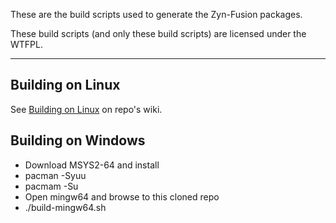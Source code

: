 These are the build scripts used to generate the Zyn-Fusion packages.

These build scripts (and only these build scripts) are licensed under the
WTFPL.

---

## Building on Linux 
See [Building on Linux](../../wiki/Building-on-Linux) on repo's wiki.

## Building on Windows

* Download MSYS2-64 and install
* pacman -Syuu
* pacmam -Su
* Open mingw64 and browse to this cloned repo
* ./build-mingw64.sh
